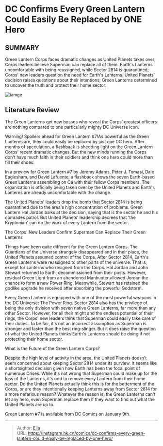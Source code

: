 # DC Confirms Every Green Lantern Could Easily Be Replaced by ONE Hero


## SUMMARY 



  Green Lantern Corps faces dramatic changes as United Planets takes over; Corps leaders believe Superman can replace all of them.   Earth&#39;s Lanterns uncomfortable with being reassigned, while Sector 2814 is quarantined; Corps&#39; new leaders question the need for Earth&#39;s Lanterns.   United Planets&#39; decision raises questions about their intentions; Green Lanterns determined to uncover the truth and protect their home sector.  

![iamge](https://static1.srcdn.com/wordpress/wp-content/uploads/2023/12/green-lanterns-in-dc-comics-and-dc-universe-promo.jpg)

## Literature Review

The Green Lanterns get new bosses who reveal the Corps’ greatest officers are nothing compared to one particularly mighty DC Universe icon.




Warning! Spoilers ahead for Green Lantern #7!As powerful as the Green Lanterns are, they could easily be replaced by just one DC hero. After months of speculation, a flashback is shedding light on the Green Lantern Corps&#39; recent dramatic changes. But the new minds running the Corps don&#39;t have much faith in their soldiers and think one hero could more than fill their shoes.




In a preview for Green Lantern #7 by Jeremy Adams, Peter J. Tomasi, Dale Eaglesham, and David Lafuente, a flashback shows the seven Earth-based Green Lanterns assembling on Oa with their fellow Corps members. The organization is officially being taken over by the United Planets and Earth&#39;s Lanterns are already uncomfortable with the change.

         

The United Planets&#39; leaders drop the bomb that Sector 2814 is being quarantined due to the area&#39;s high concentration of problems. Green Lantern Hal Jordan balks at the decision, saying that is the sector he and his comrades patrol. But United Planets&#39; leadership decrees that &#39;the Kryptonian&#39; can do the work of every Lantern from the sector.


 The Corps&#39; New Leaders Confirm Superman Can Replace Their Green Lanterns 
          




Things have been quite different for the Green Lantern Corps. The Guardians of the Universe strangely disappeared and in their place, the United Planets assumed control of the Corps. After Sector 2814, Earth&#39;s Green Lanterns were reassigned to other parts of the universe. That is, except for Lanterns who resigned from the Corps. Hal Jordan and John Stewart returned to Earth, decommissioned from their posts. However, residual Green Light from an abandoned Manhunter allowed Jordan the chance to form a new Power Ring. Meanwhile, Stewart has retained the godlike upgrade he received after absorbing the powerful Godstorm.

Every Green Lantern is equipped with one of the most powerful weapons in the DC Universe: The Power Ring. Sector 2814 also has the privilege of being the only division with seven native Green Lanterns, far more than any other Sector. However, for all their might and the endless potential of their rings, the Corps&#39; new leaders think that Superman could easily take care of their duties. To be fair, it&#39;s not an incorrect assumption as Superman is stronger and faster than the best ring-slinger. But it does raise the question of what the United Planets thinks Earth&#39;s Lanterns should be doing if not protecting their home sector.






 What is the Future of the Green Lantern Corps? 
          

Despite the high level of activity in the area, the United Planets doesn&#39;t seem concerned about keeping Sector 2814 under its purview. It seems like a shortsighted decision given how Earth has been the focal point of numerous Crises. While it&#39;s not wrong that Superman could make up for the loss of the Lanterns, it&#39;s odd to remove every Lantern from their home sector. Do the United Planets actually think this is for the betterment of the Corps, or are they intentionally keeping Lanterns away from Sector 2814 for a more nefarious reason? Whatever the reason is, the Green Lanterns can&#39;t let any hero, even Superman replace them if they want to find out what the United Planets are up to.

Green Lantern #7 is available from DC Comics on January 9th.






---

> Author: [Ella](https://instagram.hk.cn/)  
> URL: https://instagram.hk.cn/comics/dc-confirms-every-green-lantern-could-easily-be-replaced-by-one-hero/  


